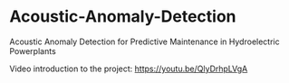 # Acoustic-Anomaly-Detection
Acoustic Anomaly Detection for Predictive Maintenance in Hydroelectric Powerplants


Video introduction to the project:
https://youtu.be/QlyDrhpLVgA
